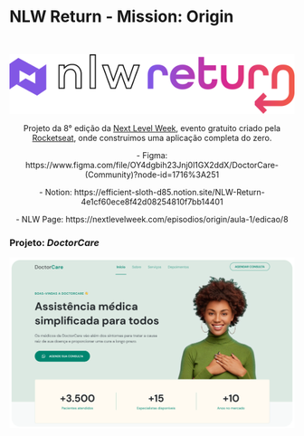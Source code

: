 
# NLW Return - Mission: Origin

<br>

<p align="center"><img width="600" src="./readme-imgs/nlw-logo-stroke.svg"></p>

<p align="center">Projeto da 8° edição da <a href="https://lp.rocketseat.com.br/nlw-return">Next Level Week</a>, evento gratuito criado pela <a href="https://www.rocketseat.com.br">Rocketseat</a>, onde construimos uma aplicação completa do zero.</p>

<p align="center"> - Figma: https://www.figma.com/file/OY4dgbih23Jnj0l1GX2ddX/DoctorCare-(Community)?node-id=1716%3A251 </p>
<p align="center"> - Notion: https://efficient-sloth-d85.notion.site/NLW-Return-4e1cf60ece8f42d08254810f7bb14401 </p>
<p align="center"> - NLW Page: https://nextlevelweek.com/episodios/origin/aula-1/edicao/8 </p>

### Projeto: *DoctorCare*
<p align="center"><img src="./readme-imgs/project.png"></p>
